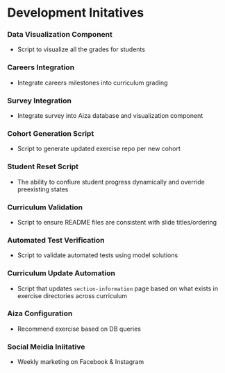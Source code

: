 # Development Initatives

### Data Visualization Component
* Script to visualize all the grades for students

### Careers Integration
* Integrate careers milestones into curriculum grading

### Survey Integration
* Integrate survey into Aiza database and visualization component

### Cohort Generation Script
* Script to generate updated exercise repo per new cohort

### Student Reset Script
* The ability to confiure student progress dynamically and override preexisting states

### Curriculum Validation
* Script to ensure README files are consistent with slide titles/ordering

### Automated Test Verification
* Script to validate automated tests using model solutions

### Curriculum Update Automation
* Script that updates `section-information` page based on what exists in exercise directories across curriculum

### Aiza Configuration
* Recommend exercise based on DB queries

### Social Meidia Iniitative
* Weekly marketing on Facebook & Instagram
  
